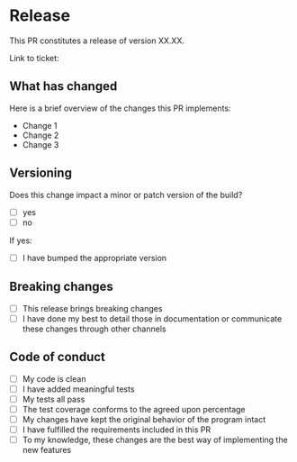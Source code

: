 # Release

This PR constitutes a release of version XX.XX.

Link to ticket:

## What has changed

Here is a brief overview of the changes this PR implements:

-   Change 1
-   Change 2
-   Change 3

## Versioning

Does this change impact a minor or patch version of the build?

-   [ ] yes
-   [ ] no

If yes:

-   [ ] I have bumped the appropriate version

## Breaking changes

-   [ ] This release brings breaking changes
-   [ ] I have done my best to detail those in documentation or communicate these changes through other channels

## Code of conduct

-   [ ] My code is clean
-   [ ] I have added meaningful tests
-   [ ] My tests all pass
-   [ ] The test coverage conforms to the agreed upon percentage
-   [ ] My changes have kept the original behavior of the program intact
-   [ ] I have fulfilled the requirements included in this PR
-   [ ] To my knowledge, these changes are the best way of implementing the new features
